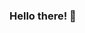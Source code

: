 ### Hello there! 👋

<!--
**YoelYonata/yoelyonata** is a ✨ _special_ ✨ repository because its `README.md` (this file) appears on your GitHub profile.

I'm Yoel a fourth year 👓 Engineering science student at Simon Fraser University. I have previously worked at Netgear as an intern as a part of my co-op program. I am currently searching for another coop for the upcoming semester.

# 💻 What I've been doing
- Just completed courses on: Operating Systems, Web-based information systems and Artificial Intelligence
- Working on [MasteryRace](https://themasteryrace.herokuapp.com/) - side project

# 🌱 Currently learning
- Full stack development (MERN)
- Computational Vision (next semester)

# 📞 Contact Me
[LinkedIn](https://www.linkedin.com/in/yoel-yonata-5a7286182/) | [Website](https://yoelyonata.github.io/) | [Email] (mailto:yyonata@sfu.ca)
